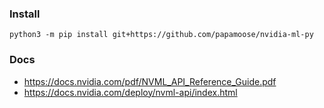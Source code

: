 
### Install
    python3 -m pip install git+https://github.com/papamoose/nvidia-ml-py

### Docs
  - https://docs.nvidia.com/pdf/NVML_API_Reference_Guide.pdf
  - https://docs.nvidia.com/deploy/nvml-api/index.html
